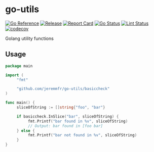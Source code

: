 # go-utils

[![Go Reference](https://pkg.go.dev/badge/github.com/jeremmfr/go-utils.svg)](https://pkg.go.dev/github.com/jeremmfr/go-utils)
[![Release](https://img.shields.io/github/v/release/jeremmfr/go-utils)](https://github.com/jeremmfr/go-utils)
[![Report Card](https://goreportcard.com/badge/github.com/jeremmfr/go-utils)](https://goreportcard.com/report/github.com/jeremmfr/go-utils)
[![Go Status](https://github.com/jeremmfr/go-utils/workflows/Go%20Tests/badge.svg)](https://github.com/jeremmfr/go-utils/actions)
[![Lint Status](https://github.com/jeremmfr/go-utils/workflows/GolangCI-Lint/badge.svg)](https://github.com/jeremmfr/go-utils/actions)
[![codecov](https://codecov.io/gh/jeremmfr/go-utils/branch/main/graph/badge.svg)](https://codecov.io/gh/jeremmfr/go-utils)

Golang utility functions

## Usage

```go
package main

import (
     "fmt"

     "github.com/jeremmfr/go-utils/basiccheck"
)

func main() {
     sliceOfString := []string{"foo", "bar"}

     if basiccheck.InSlice("bar", sliceOfString) {
          fmt.Printf("bar found in %v", sliceOfString)
          // Output: bar found in [foo bar]
     } else {
          fmt.Printf("bar not found in %v", sliceOfString)
     }
}
```
